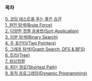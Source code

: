 ### 목차

[0. 코딩 테스트를 푸는 좋은 습관]()    
[1. 완전 탐색(Brute Force)]()    
[2. 다양한 정렬 응용법(Sort Application)]()    
[3. 이분 탐색(Binary Search)]()    
[4. 두 포인터(Two Pointers)]()    
[5. 그래프 탐색(Graph Search, DFS & BFS)]()    
[6. 트리(Tree)]()    
[7. 위상정렬]()    
[8. 최단 경로(Shortest Path)]()    
[9. 동적 프로그래밍(Dynamic Programming)]()




